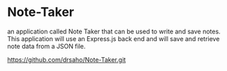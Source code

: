 # Note-Taker
an application called Note Taker that can be used to write and save notes. This application will use an Express.js back end and will save and retrieve note data from a JSON file.

https://github.com/drsaho/Note-Taker.git

